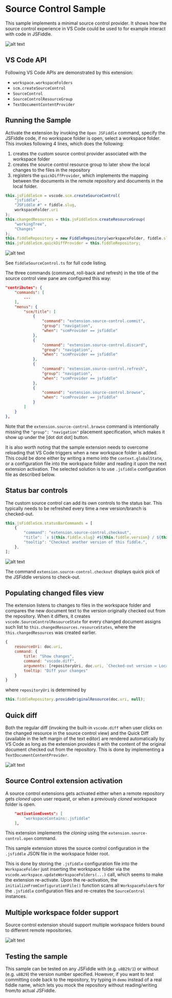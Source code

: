 # Source Control Sample

This sample implements a minimal source control provider. It shows how the
source control experience in VS Code could be used to for example interact with
code in JSFiddle.

![alt text](resources/images/demo.gif "Extension demo")

## VS Code API

Following VS Code APIs are demonstrated by this extension:

-   `workspace.workspaceFolders`
-   `scm.createSourceControl`
-   `SourceControl`
-   `SourceControlResourceGroup`
-   `TextDocumentContentProvider`

## Running the Sample

Activate the extension by invoking the `Open JSFiddle` command, specify the
JSFiddle code, if no workspace folder is open, select a workspace folder. This
invokes following 4 lines, which does the following:

1. creates the custom source control provider associated with the workspace
   folder
1. creates the source control resource group to later show the local changes to
   the files in the repository
1. registers the `quickDiffProvider`, which implements the mapping between the
   documents in the remote repository and documents in the local folder.

```javascript
this.jsFiddleScm = vscode.scm.createSourceControl(
	"jsfiddle",
	"JSFiddle #" + fiddle.slug,
	workspaceFolder.uri
);
this.changedResources = this.jsFiddleScm.createResourceGroup(
	"workingTree",
	"Changes"
);
this.fiddleRepository = new FiddleRepository(workspaceFolder, fiddle.slug);
this.jsFiddleScm.quickDiffProvider = this.fiddleRepository;
```

![alt text](resources/images/source_control_view.PNG "Source control view")

See `fiddleSourceControl.ts` for full code listing.

The three commands (command, roll-back and refresh) in the title of the source
control view pane are configured this way:

```JSON
"contributes": {
    "commands": [
        ...
    ],
    "menus": {
        "scm/title": [
            {
                "command": "extension.source-control.commit",
                "group": "navigation",
                "when": "scmProvider == jsfiddle"
            },
            {
                "command": "extension.source-control.discard",
                "group": "navigation",
                "when": "scmProvider == jsfiddle"
            },
            {
                "command": "extension.source-control.refresh",
                "group": "navigation",
                "when": "scmProvider == jsfiddle"
            },
            {
                "command": "extension.source-control.browse",
                "when": "scmProvider == jsfiddle"
            }
        ]
    }
},
```

Note that the `extension.source-control.browse` command is intentionally missing
the `"group": "navigation"` placement specification, which makes it show up
under the [dot dot dot] button.

It is also worth noting that the sample extension needs to overcome reloading
that VS Code triggers when a new workspace folder is added. This could be done
either by writing a memo into the `context.globalState`, or a configuration file
into the workspace folder and reading it upon the next extension activation. The
selected solution is to use `.jsfiddle` configuration file as described below.

## Status bar controls

The custom source control can add its own controls to the status bar. This
typically needs to be refreshed every time a new version/branch is checked-out.

```javascript
this.jsFiddleScm.statusBarCommands = [
	{
		"command": "extension.source-control.checkout",
		"title": `↕ ${this.fiddle.slug} #${this.fiddle.version} / ${this.latestFiddleVersion}`,
		"tooltip": "Checkout another version of this fiddle.",
	},
];
```

![alt text](resources/images/status_bar.PNG "Status bar integration")

The command `extension.source-control.checkout` displays quick pick of the
JSFiddle versions to check-out.

## Populating changed files view

The extension listens to changes to files in the workspace folder and compares
the new document text to the version originally checked out from the repository.
When it differs, it creates `vscode.SourceControlResourceState` for every
changed document assigns such list to `this.changedResources.resourceStates`,
where the `this.changedResources` was created earlier.

```javascript
{
    resourceUri: doc.uri,
    command: {
        title: "Show changes",
        command: "vscode.diff",
        arguments: [repositoryUri, doc.uri, `Checked-out version ↔ Local changes`],
        tooltip: "Diff your changes"
    }
}
```

where `repositoryUri` is determined by

```javascript
this.fiddleRepository.provideOriginalResource(doc.uri, null);
```

## Quick diff

Both the regular diff (invoking the built-in `vscode.diff` when user clicks on
the changed resource in the source control view) and the Quick Diff (available
in the left margin of the text editor) are rendered automatically by VS Code as
long as the extension provides it with the content of the original document
checked out from the repository. This is done by implementing a
`TextDocumentContentProvider`.

![alt text](resources/images/quick_diff.gif "Quick diff")

## Source Control extension activation

A source control extensions gets activated either when a remote repository gets
_cloned_ upon user request, or when a previously _cloned_ workspace folder is
open.

```JSON
    "activationEvents": [
        "workspaceContains:.jsfiddle"
    ],
```

This extension implements the _cloning_ using the
`extension.source-control.open` command.

This sample extension stores the source control configuration in the `.jsfiddle`
JSON file in the workspace folder root.

This is done by storing the `.jsfiddle` configuration file into the
`WorkspaceFolder` just inserting the workspace folder via the
`vscode.workspace.updateWorkspaceFolders(...)` call, which seems to make the
extension re-activate. Upon the re-activation, the
`initializeFromConfigurationFile()` function scans all `WorkspaceFolder`s for
the `.jsfiddle` configuration files and re-creates the `SourceControl`
instances.

## Multiple workspace folder support

Source control extension should support multiple workspace folders bound to
different remote repositories.

![alt text](resources/images/multi-workspace-folder.gif "Multiple workspace folder support")

## Testing the sample

This sample can be tested on any JSFiddle with (e.g. `u8B29/1`) or without (e.g.
`u8B29`) the version number specified. However, if you want to test committing
code back to the repository, try typing in `demo` instead of a real fiddle name,
which lets you mock the repository without reading/writing from/to actual
JSFiddle.
